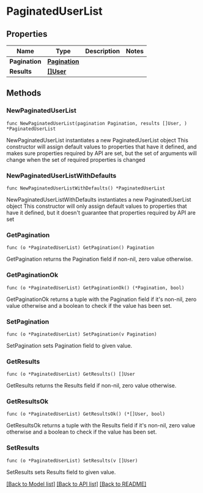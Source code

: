 # PaginatedUserList

## Properties

Name | Type | Description | Notes
------------ | ------------- | ------------- | -------------
**Pagination** | [**Pagination**](Pagination.md) |  | 
**Results** | [**[]User**](User.md) |  | 

## Methods

### NewPaginatedUserList

`func NewPaginatedUserList(pagination Pagination, results []User, ) *PaginatedUserList`

NewPaginatedUserList instantiates a new PaginatedUserList object
This constructor will assign default values to properties that have it defined,
and makes sure properties required by API are set, but the set of arguments
will change when the set of required properties is changed

### NewPaginatedUserListWithDefaults

`func NewPaginatedUserListWithDefaults() *PaginatedUserList`

NewPaginatedUserListWithDefaults instantiates a new PaginatedUserList object
This constructor will only assign default values to properties that have it defined,
but it doesn't guarantee that properties required by API are set

### GetPagination

`func (o *PaginatedUserList) GetPagination() Pagination`

GetPagination returns the Pagination field if non-nil, zero value otherwise.

### GetPaginationOk

`func (o *PaginatedUserList) GetPaginationOk() (*Pagination, bool)`

GetPaginationOk returns a tuple with the Pagination field if it's non-nil, zero value otherwise
and a boolean to check if the value has been set.

### SetPagination

`func (o *PaginatedUserList) SetPagination(v Pagination)`

SetPagination sets Pagination field to given value.


### GetResults

`func (o *PaginatedUserList) GetResults() []User`

GetResults returns the Results field if non-nil, zero value otherwise.

### GetResultsOk

`func (o *PaginatedUserList) GetResultsOk() (*[]User, bool)`

GetResultsOk returns a tuple with the Results field if it's non-nil, zero value otherwise
and a boolean to check if the value has been set.

### SetResults

`func (o *PaginatedUserList) SetResults(v []User)`

SetResults sets Results field to given value.



[[Back to Model list]](../README.md#documentation-for-models) [[Back to API list]](../README.md#documentation-for-api-endpoints) [[Back to README]](../README.md)


